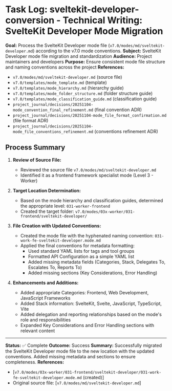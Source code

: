 # Task Log: sveltekit-developer-conversion - Technical Writing: SvelteKit Developer Mode Migration

**Goal:** Process the SvelteKit Developer mode file (`v7.0/modes/md/sveltekit-developer.md`) according to the v7.0 mode conventions.
**Subject:** SvelteKit Developer mode file migration and standardization
**Audience:** Project maintainers and developers
**Purpose:** Ensure consistent mode file structure and naming conventions across the project
**References:** 
- `v7.0/modes/md/sveltekit-developer.md` (source file)
- `v7.0/templates/mode_template.md` (template)
- `v7.0/templates/mode_hierarchy.md` (hierarchy guide)
- `v7.0/templates/mode_folder_structure.md` (folder structure guide)
- `v7.0/templates/mode_classification_guide.md` (classification guide)
- `project_journal/decisions/20251104-mode_convention_final_refinement.md` (final convention ADR)
- `project_journal/decisions/20251104-mode_file_format_confirmation.md` (file format ADR)
- `project_journal/decisions/20251104-mode_file_conventions_refinement.md` (conventions refinement ADR)

## Process Summary

1. **Review of Source File:**
   - Reviewed the source file `v7.0/modes/md/sveltekit-developer.md`
   - Identified it as a frontend framework specialist mode (Level 3 - Worker)

2. **Target Location Determination:**
   - Based on the mode hierarchy and classification guides, determined the appropriate level: `031-worker-frontend`
   - Created the target folder: `v7.0/modes/03x-worker/031-frontend/sveltekit-developer/`

3. **File Creation with Updated Conventions:**
   - Created the mode file with the hyphenated naming convention: `031-work-fe-sveltekit-developer.mode.md`
   - Applied the final conventions for metadata formatting:
     - Used standard YAML lists for tags and tool groups
     - Formatted API Configuration as a simple YAML list
     - Added missing metadata fields (Categories, Stack, Delegates To, Escalates To, Reports To)
     - Added missing sections (Key Considerations, Error Handling)

4. **Enhancements and Additions:**
   - Added appropriate Categories: Frontend, Web Development, JavaScript Frameworks
   - Added Stack information: SvelteKit, Svelte, JavaScript, TypeScript, Vite
   - Added delegation and reporting relationships based on the mode's role and responsibilities
   - Expanded Key Considerations and Error Handling sections with relevant content

---

**Status:** ✅ Complete
**Outcome:** Success
**Summary:** Successfully migrated the SvelteKit Developer mode file to the new location with the updated conventions. Added missing metadata and sections to ensure completeness.
**References:** 
- [`v7.0/modes/03x-worker/031-frontend/sveltekit-developer/031-work-fe-sveltekit-developer.mode.md` (created)]
- Original source file: [`v7.0/modes/md/sveltekit-developer.md`]